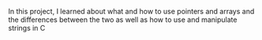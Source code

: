 In this project, I learned about what and how to use pointers and arrays and the differences between the two as well as how to use and manipulate strings in C
